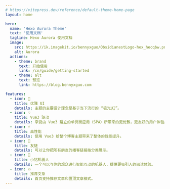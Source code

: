 ```yaml
---
# https://vitepress.dev/reference/default-theme-home-page
layout: home

hero:
  name: 'Hexo Aurora Theme'
  text: '使用文档'
  tagline: Hexo Aurora 使用文档
  image:
    src: https://ik.imagekit.io/bennyxguo/ObsidianestLogo-hex_hecqbw.png?updatedAt=1692679397324
    alt: Aurora
  actions:
    - theme: brand
      text: 开始使用
      link: /cn/guide/getting-started
    - theme: alt
      text: 预览
      link: https://blog.bennyxguo.com

features:
  - icon: 🎨
    title: 优雅 UI
    details: 主题的主要设计理念是基于当下流行的 “极光UI”。
  - icon: 💡
    title: Vue3 驱动
    details: 享受由 Vue3 建立的单页面应用（SPA）所带来的更优雅，更友好的用户体验。
  - icon: ⚡️
    title: 高性能
    details: 使用 Vue3 给整个博客主题带来了整体的性能提升。
  - icon: 👬
    title: 友链
    details: 可以让你把所有朋友的播客链接按分类展示。
  - icon: 🤖
    title: 小钻机器人
    details: 一个可以与你的观众进行智能互动的机器人，提供更吸引人的阅读体验。
  - icon: 🔥
    title: 推荐文章
    details: 首页支持推荐文章和置顶文章模式。
---
```


